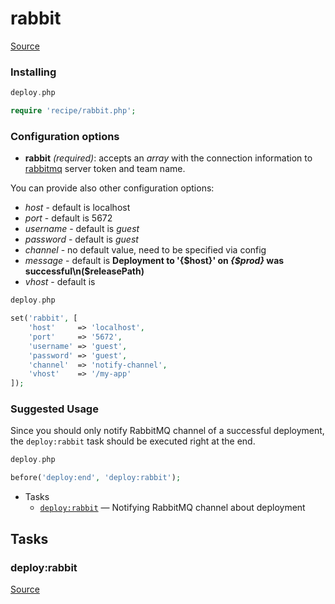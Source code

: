 <!-- DO NOT EDIT THIS FILE! -->
<!-- Instead edit contrib/rabbit.php -->
<!-- Then run bin/docgen -->

# rabbit

[Source](/contrib/rabbit.php)


### Installing

```php
deploy.php

require 'recipe/rabbit.php';
```

### Configuration options

- **rabbit** *(required)*: accepts an *array* with the connection information to [rabbitmq](http://www.rabbitmq.com) server token and team name.


You can provide also other configuration options:

 - *host* - default is localhost
 - *port* - default is 5672
 - *username* - default is *guest*
 - *password* - default is *guest*
 - *channel* - no default value, need to be specified via config
 - *message* - default is **Deployment to '{$host}' on *{$prod}* was successful\n($releasePath)**
 - *vhost* - default is


```php
deploy.php

set('rabbit', [
    'host'     => 'localhost',
    'port'     => '5672',
    'username' => 'guest',
    'password' => 'guest',
    'channel'  => 'notify-channel',
    'vhost'    => '/my-app'
]);
```

### Suggested Usage

Since you should only notify RabbitMQ channel of a successful deployment, the `deploy:rabbit` task should be executed right at the end.

```php
deploy.php

before('deploy:end', 'deploy:rabbit');
```


* Tasks
  * [`deploy:rabbit`](#deployrabbit) — Notifying RabbitMQ channel about deployment


## Tasks
### deploy:rabbit
[Source](/contrib/rabbit.php#L58)



